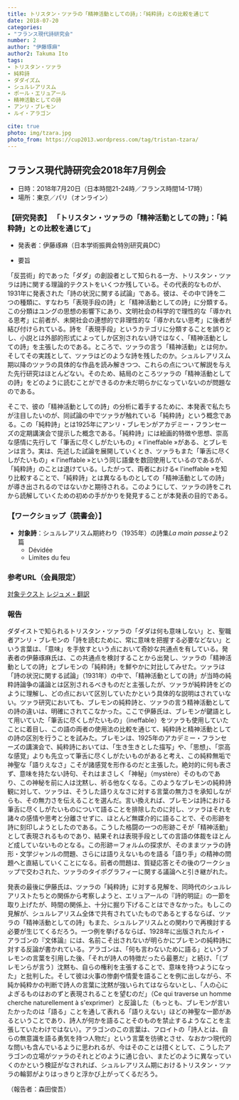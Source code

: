 ```yaml
---
title: トリスタン・ツァラの「精神活動としての詩」：「純粋詩」との比較を通じて
date: 2018-07-20
categories:
- "フランス現代詩研究会"
number: 2
author: "伊藤琢麻"
author2: Takuma Ito
tags: 
- トリスタン・ツァラ
- 純粋詩
- ダダイズム
- シュルレアリスム
- ポール・エリュアール
- 精神活動としての詩
- アンリ・ブレモン
- ルイ・アラゴン

cite: true
photo: img/tzara.jpg
photo_from: https://cup2013.wordpress.com/tag/tristan-tzara/
---
```


## フランス現代詩研究会2018年7月例会

- 日時：2018年7月20日（日本時間21-24時／フランス時間14-17時）
- 場所：東京／パリ（オンライン）

### 【研究発表】 「トリスタン・ツァラの「精神活動としての詩」：「純粋詩」との比較を通じて」

- 発表者：伊藤琢麻（日本学術振興会特別研究員DC）

<!--more-->

- 要旨

「反芸術」的であった「ダダ」の創設者として知られる一方、トリスタン・ツァラは詩に関する理論的テクストをいくつか残している。その代表的なものが、1931年に発表された「詩の状況に関する試論」である。彼は、その中で詩を二つの種類に、すなわち「表現手段の詩」と「精神活動としての詩」に分類する。この分類はユングの思想の影響下にあり、文明社会の科学的で理性的な「導かれる思考」に前者が、未開社会の連想的で非理性的な「導かれない思考」に後者が結び付けられている。詩を「表現手段」というカテゴリに分類することを誤りとし、小説とは外部的形式によってしか区別されない詩ではなく、「精神活動としての詩」を主張したのである。ところで、ツァラの言う「精神活動」とは何か。そしてその実践として、ツァラはどのような詩を残したのか。シュルレアリスム期以降のツァラの具体的な作品を読み解きつつ、これらの点について解説を与えた先行研究はほとんどない。そのため、結局のところツァラの「精神活動としての詩」をどのように読むことができるのか未だ明らかになっていないのが問題なのである。

そこで、彼の「精神活動としての詩」の分析に着手するために、本発表で私たちが注目したいのが、同試論の中でツァラが触れている「純粋詩」という概念である。この「純粋詩」とは1925年にアンリ・ブレモンがアカデミー・フランセーズの定期講演会で提示した概念である。「純粋詩」には絵画的特徴や思想、崇高な感情に先行して「筆舌に尽くしがたいもの」« l'ineffable »がある、とブレモンは言う。実は、先述した試論を展開していくとき、ツァラもまた「筆舌に尽くしがたいもの」« l'ineffable »という同じ語彙を数回使用しているのであるが、「純粋詩」のことは退けている。したがって、両者における« l'ineffable »を知り比較することで、「純粋詩」とは異なるものとしての「精神活動としての詩」が導き出されるのではないかと期待される。このようにして、ツァラの詩をこれから読解していくための初めの手がかりを発見することが本発表の目的である。

### 【ワークショップ（読書会）】

- **対象詩**：シュルレアリスム期終わり（1935年）の詩集*La main passe*より2篇
	- Dévidée
	- Limites du feu

### 参考URL（会員限定）

[対象テクスト](https://groups.google.com/d/msg/poesiecontemporaine/jTndB83IQK8/stPz_bkvAAAJ)
[レジュメ・翻訳](https://groups.google.com/d/msg/poesiecontemporaine/BDdKcv-iOmk/atZl7Q0sCQAJ)

### 報告

ダダイストで知られるトリスタン・ツァラの「ダダは何も意味しない」と、聖職者アンリ・ブレモンの「詩を読むために、常に意味を把握する必要などない」という言葉は、「意味」を手放すという点において奇妙な共通点を有している。発表者の伊藤琢麻氏は、この共通点を検討することから出発し、ツァラの「精神活動としての詩」とブレモンの「純粋詩」を鮮やかに対比してみせた。ツァラは「詩の状況に関する試論」（1931年）の中で、「精神活動としての詩」が当時の純粋詩論争の議論とは区別されるべきものだと主張したが、ツァラが純粋詩をどのように理解し、どの点において区別していたかという具体的な説明はされていない。ツァラ研究においても、ブレモンの純粋詩と、ツァラの言う精神活動としての詩の違いは、明確にされてこなかった。ここで伊藤氏は、ブレモンが鍵語として用いていた「筆舌に尽くしがたいもの」（ineffable）をツァラも使用していたことに着目し、この語の両者の使用法の比較を通じて、純粋詩と精神活動としての詩の区別を行うことを試みた。ブレモンは、1925年のアカデミー・フランセーズの講演会で、純粋詩においては、「生き生きとした描写」や、「思想」、「崇高な感覚」よりも先立って筆舌に尽くしがたいものがあると考え、この純粋無垢で神聖な「語りえなさ」こそが諸感覚を形作るのだと主張した。絶対的に何も表さず、意味を持たない詩句、それはまさしく「神秘」（mystère）そのものであり、この神秘を前に人は沈黙し、祈る他なくなる。このようなブレモンの純粋詩観に対して、ツァラは、そうした語りえなさに対する言葉の無力さを承知しながらも、その無力さを伝えることを選んだ。言い換えれば、ブレモンは詩における筆舌に尽くしがたいものについて語ることを排除したのに対し、ツァラはそれを諸々の感情や思考と分離させずに、ほとんど無媒介的に語ることで、その形跡を詩に刻印しようとしたのである。こうした格闘の一つの形跡こそが「精神活動」として表現されるものであり、結果それは表現手段としての言語の体裁をほとんど成していないものとなる。この形跡＝フォルムの探求が、そのままツァラの詩形・文学ジャンルの問題、さらには語りえないものを語る「語り手」の精神の問題へと直結していくことになる。前者の問題は、質疑応答とその後のワークショップで交わされた、ツァラのタイポグラフィーに関する議論へと引き継がれた。

発表の最後に伊藤氏は、ツァラの「純粋詩」に対する見解を、同時代のシュルレアリストたちとの関係から考察しようと、エリュアールの『詩的明証』の一節を取り上げたが、時間の関係上、十分に掘り下げることはできなかった。もしこの見解が、シュルレアリスム全体で共有されていたものであるとするならば、ツァラの「精神活動としての詩」もまた、シュルレアリスムとの関わりで再検討する必要が生じてくるだろう。一つ例を挙げるならば、1928年に出版されたルイ・アラゴンの『文体論』には、名前こそ出されないが明らかにブレモンの純粋詩に対する反論が書かれている。アラゴンは、「何も言わないために語る」というブレモンの言葉を引用した後、「それが詩人の特徴だったら最悪だ」と続け、「〔ブレモンらが言う〕沈黙も、自らの権利を主張することで、意味を持つようになった」と批判した。そして彼は火事の惨劇や情愛を語ることを例に出しながら、不純か純粋かの判断で詩人の言葉に沈黙が強いられてはならないとし、「人の心によぎるものはおのずと表現されることを望むのだ」（Ce qui traverse un homme cherche naturellement à s'exprimer）と反論した（もっとも、ブレモンが言いたかったのは「語る」ことを通して表れる「語りえない」ほどの神聖な一節があるということであり、詩人が何かを語ることそのものを禁止するようなことを主張していたわけではない）。アラゴンのこの言葉は、フロイトの「詩人とは、自らの無意識を語る勇気を持つ人物だ」という言葉を彷彿とさせ、なおかつ現代的な問いも含んでいるように思われるが、今はそのことは措くとして、こうしたアラゴンの立場がツァラのそれとどのように通じ合い、またどのように異なっていくのかという検証がなされれば、シュルレアリスム期におけるトリスタン・ツァラの輪郭がよりはっきりと浮かび上がってくるだろう。

（報告者：森田俊吾）
